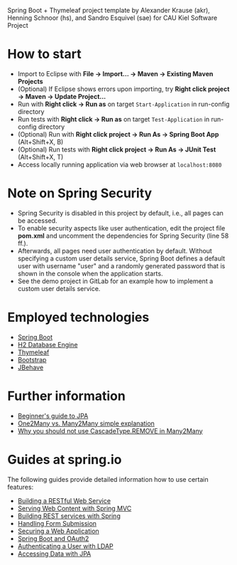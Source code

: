 Spring Boot + Thymeleaf project template by Alexander Krause (akr), Henning Schnoor (hs),
and Sandro Esquivel (sae) for CAU Kiel Software Project

# How to start
- Import to Eclipse with **File -> Import... -> Maven -> Existing Maven Projects**
- (Optional) If Eclipse shows errors upon importing, try **Right click project -> Maven -> Update Project...**
- Run with **Right click -> Run as** on target `Start-Application` in run-config directory 
- Run tests with **Right click -> Run as** on target `Test-Application` in run-config directory 
- (Optional) Run with **Right click project -> Run As -> Spring Boot App** (Alt+Shift+X, B)
- (Optional) Run tests with **Right click project -> Run As -> JUnit Test** (Alt+Shift+X, T)
- Access locally running application via web browser at `localhost:8080`

# Note on Spring Security
- Spring Security is disabled in this project by default, i.e., all pages can be accessed.
- To enable security aspects like user authentication, edit the project file **pom.xml** and
  uncomment the dependencies for Spring Security (line 58 ff.).
- Afterwards, all pages need user authentication by default. Without specifying a custom user
  details service, Spring Boot defines a default user with username "user" and a randomly
  generated password that is shown in the console when the application starts.
- See the demo project in GitLab for an example how to implement a custom user details service.

# Employed technologies
- [Spring Boot](https://spring.io/projects/spring-boot)
- [H2 Database Engine](http://www.h2database.com/html/main.html)
- [Thymeleaf](https://www.thymeleaf.org)
- [Bootstrap](https://getbootstrap.com)
- [JBehave](https://jbehave.org/)

# Further information
- [Beginner's guide to JPA](https://vladmihalcea.com/a-beginners-guide-to-jpa-and-hibernate-cascade-types/)
- [One2Many vs. Many2Many simple explanation](https://stackoverflow.com/questions/21407402/one-to-many-vs-many-to-many-relationship)
- [Why you should not use CascadeType.REMOVE in Many2Many](https://thoughts-on-java.org/avoid-cascadetype-delete-many-assocations/)

# Guides at spring.io
The following guides provide detailed information how to use certain features:

- [Building a RESTful Web Service](https://spring.io/guides/gs/rest-service/)
- [Serving Web Content with Spring MVC](https://spring.io/guides/gs/serving-web-content/)
- [Building REST services with Spring](https://spring.io/guides/tutorials/bookmarks/)
- [Handling Form Submission](https://spring.io/guides/gs/handling-form-submission/)
- [Securing a Web Application](https://spring.io/guides/gs/securing-web/)
- [Spring Boot and OAuth2](https://spring.io/guides/tutorials/spring-boot-oauth2/)
- [Authenticating a User with LDAP](https://spring.io/guides/gs/authenticating-ldap/)
- [Accessing Data with JPA](https://spring.io/guides/gs/accessing-data-jpa/)